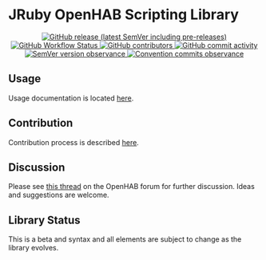# JRuby OpenHAB Scripting Library

<p align="center">
  <a href="https://github.com/boc-tothefuture/openhab-jruby/releases">
    <img alt="GitHub release (latest SemVer including pre-releases)" src="https://img.shields.io/github/v/release/boc-tothefuture/openhab-jruby?include_prereleases"/>
  </a>
  <a href="https://github.com/boc-tothefuture/openhab-jruby/actions/workflows/workflow.yml?query=event%3Apush">
    <img alt="GitHub Workflow Status" src="https://img.shields.io/github/workflow/status/boc-tothefuture/openhab-jruby/Openhab-JRuby-Scripting"/>
  </a>
  <a href="https://github.com/boc-tothefuture/openhab-jruby/graphs/contributors">
    <img alt="GitHub contributors" src="https://img.shields.io/github/contributors/boc-tothefuture/openhab-jruby"/>
  </a>
  <a href="https://github.com/boc-tothefuture/openhab-jruby/graphs/commit-activity">
    <img alt="GitHub commit activity" src="https://img.shields.io/github/commit-activity/m/boc-tothefuture/openhab-jruby">
  </a>
  <a href="https://semver.org/">
    <img alt="SemVer version observance" src="https://img.shields.io/badge/semver-2.0.0-blue"/>
  </a>
  <a href="https://conventionalcommits.org/">
      <img alt="Convention commits observance" src="https://img.shields.io/badge/Conventional%20Commits-1.0.0-yellow.svg"/>
  </a>
 </p>

## Usage

Usage documentation is located [here](https://boc-tothefuture.github.io/openhab-jruby/).

## Contribution

Contribution process is described [here](https://boc-tothefuture.github.io/openhab-jruby/contributing/).

## Discussion

Please see [this thread](https://community.openhab.org/t/jruby-openhab-rules-system/110598) on the OpenHAB forum for further discussion. Ideas and suggestions are welcome.

## Library Status

This is a beta and syntax and all elements are subject to change as the library evolves.
